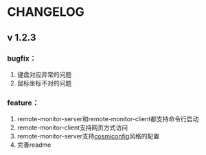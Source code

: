# CHANGELOG

## v 1.2.3

### bugfix：

1. 键盘对应异常的问题
2. 鼠标坐标不对的问题

### feature：

1. remote-monitor-server和remote-monitor-client都支持命令行启动
2. remote-monitor-client支持网页方式访问
3. remote-monitor-server支持[cosmiconfig](https://github.com/davidtheclark/cosmiconfig)风格的配置
4. 完善readme
